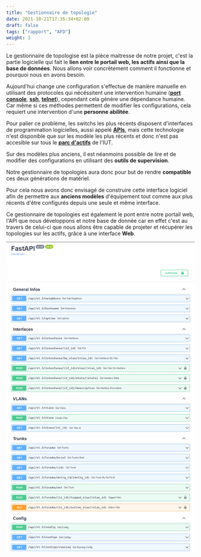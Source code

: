 ```yaml
---
title: "Gestionnaire de topologie"
date: 2021-10-21T17:35:34+02:00
draft: false
tags: ["rapport", "AFD"]
weight: 3
---
```

Le gestionnaire de topologise est la pièce maitresse de notre projet, c'est la partie logicielle qui fait le **lien entre le portail web, les actifs ainsi que la base de données**.
Nous allons voir concrètement comment il fonctionne et pourquoi nous en avons besoin.

Aujourd'hui change une configuration s'effectue de manière manuelle en utilisant des protocoles qui nécéssitent une intervention humaine (**[port console](/word_index/#port-console "port dédié à la configuration sur un équipement réseau")**, **[ssh](/word_index/#ssh "moyen de communication en réseau sécurisé")**, **[telnet](/word_index/#telnet "moyen de communication en réseau non sécurisé")**), cependant cela génère une dépendance humaine. Car même si ces méthodes permettent de modifier les configurations, cela requiert une intervention d'une **personne abilitée**.

Pour palier ce problème, les switchs les plus récents disposent d'interfaces de programmation logicielles, aussi appelé **[APIs](/word_index/#api "ensemble de fonction et de procédure créant une application")**, mais cette technologie n'est disponible que sur les modèle les plus récents et donc n'est pas accesible sur tous le **[parc d'actifs](/word_index/#parc-actifs "ensemble des équipements en productions sur un réseau")** de l'IUT.

Sur des modèles plus anciens, il est néanmoins possible de lire et de modifier des configurations en utilisant des **outils de supervision**.

Notre gestionnaire de topologies aura donc pour but de rendre **compatible** ces deux générations de matériel.

Pour cela nous avons donc envisagé de construire cette interface logiciel afin de permettre aux **anciens modèles** d'équipement tout comme aux plus récents d'être configurés depuis une seule et même interface.

Ce gestionnaire de topologies est également le pont entre notre portail web, l'API que nous développons et notre base de donnée car en effet c'est au travers de celui-ci que nous allons être capable de projeter et récupérer les topologies sur les actifs, grâce à une interface **Web**.

![gestionnaire_de_topo.png](/images/gestionnaire_de_topo.png)